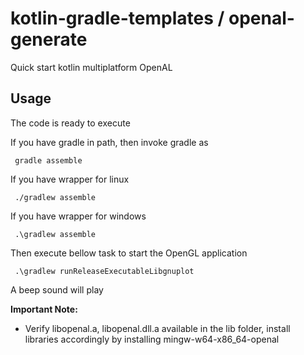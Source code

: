 # kotlin-gradle-templates / openal-generate
Quick start kotlin multiplatform OpenAL

## Usage
The code is ready to execute

If you have gradle in path, then invoke gradle as

     gradle assemble

If you have wrapper for linux

     ./gradlew assemble

If you have wrapper for windows

     .\gradlew assemble

Then execute bellow task to start the OpenGL application

     .\gradlew runReleaseExecutableLibgnuplot

A beep sound will play

**Important Note:**
  * Verify libopenal.a, libopenal.dll.a available in the lib folder, install libraries accordingly by installing mingw-w64-x86_64-openal


